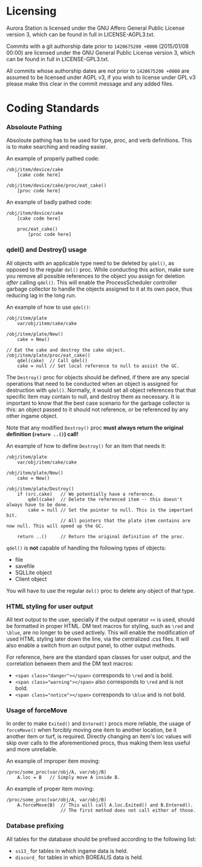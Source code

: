 # Licensing
Aurora Station is licensed under the GNU Affero General Public License version 3, which can be found in full in LICENSE-AGPL3.txt.

Commits with a git authorship date prior to `1420675200 +0000` (2015/01/08 00:00) are licensed under the GNU General Public License version 3, which can be found in full in LICENSE-GPL3.txt.

All commits whose authorship dates are not prior to `1420675200 +0000` are assumed to be licensed under AGPL v3, if you wish to license under GPL v3 please make this clear in the commit message and any added files.

# Coding Standards

### Absoloute Pathing
Absoloute pathing has to be used for type, proc, and verb definitions. This is to make searching and reading easier.

An example of properly pathed code:
```
/obj/item/device/cake
    [cake code here]

/obj/item/device/cake/proc/eat_cake()
    [proc code here]
```

An example of badly pathed code:
```
/obj/item/device/cake
    [cake code here]

    proc/eat_cake()
        [proc code here]
```

### qdel() and Destroy() usage
All objects with an applicable type need to be deleted by `qdel()`, as opposed to the regular `del()` proc. While conducting this action, make sure you remove all possible references to the object you assign for deletion *after* calling `qdel()`. This will enable the ProcessScheduler controller garbage collector to handle the objects assigned to it at its own pace, thus reducing lag in the long run.

An example of how to use `qdel()`:
```
/obj/item/plate
	var/obj/item/cake/cake

/obj/item/plate/New()
	cake = New()

// Eat the cake and destroy the cake object.
/obj/item/plate/proc/eat_cake()
	qdel(cake)	// Call qdel()
	cake = null	// Set local reference to null to assist the GC.
```

The `Destroy()` proc for objects should be defined, if there are any special operations that need to be conducted when an object is assigned for destruction with `qdel()`. Normally, it would set all object references that that specific item may contain to null, and destroy them as necessary. It is important to know that the best case scenario for the garbage collector is this: an object passed to it should not reference, or be referenced by any other ingame object.

Note that any modified `Destroy()` proc **must always return the original definition (`return ..()`) call!**

An example of how to define `Destroy()` for an item that needs it:
```
/obj/item/plate
	var/obj/item/cake/cake

/obj/item/plate/New()
	cake = New()

/obj/item/plate/Destroy()
	if (src.cake)	// We potentially have a reference.
		qdel(cake)	// Delete the referenced item -- this doesn't always have to be done.
		cake = null	// Set the pointer to null. This is the important bit.
					// All pointers that the plate item contains are now null. This will speed up the GC.

	return ..()		// Return the original definition of the proc.
```

`qdel()` is **not** capable of handling the following types of objects:
* file
* savefile
* SQLLite object
* Client object

You will have to use the regular `del()` proc to delete any object of that type.

### HTML styling for user output
All text output to the user, specially if the output operator `<<` is used, should be formatted in proper HTML. DM text macros for styling, such as `\red` and `\blue`, are no longer to be used actively. This will enable the modification of used HTML styling later down the line, via the centralized .css files. It will also enable a switch from an output panel, to other output methods.

For reference, here are the standard span classes for user output, and the correlation between them and the DM text macros:
* `<span class="danger"></span>` corresponds to `\red` and is bold.
* `<span class="warning"></span>` also corresponds to `\red` and is not bold.
* `<span class="notice"></span>` corresponds to `\blue` and is not bold.

### Usage of forceMove
In order to make `Exited()` and `Entered()` procs more reliable, the usage of `forceMove()` when forcibly moving one item to another location, be it another item or turf, is required. Directly changing an item's loc values will skip over calls to the aforementioned procs, thus making them less useful and more unreliable.

An example of improper item moving:
```
/proc/some_proc(var/obj/A, var/obj/B)
	A.loc = B	// Simply move A inside B.
```

An example of proper item moving:
```
/proc/some_proc(var/obj/A, var/obj/B)
	A.forceMove(B)	// This will call A.loc.Exited() and B.Entered().
					// The first method does not call either of those.
```

### Database prefixing
All tables for the database should be prefixed according to the following list:
* `ss13_` for tables in which ingame data is held.
* `discord_` for tables in which BOREALIS data is held.
